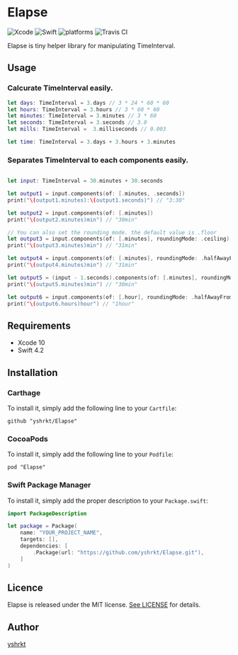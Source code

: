 # Elapse
![Xcode](https://img.shields.io/badge/Xcode-10-brightgreen.svg)
![Swift](https://img.shields.io/badge/Swift-4.2-brightgreen.svg)
![platforms](https://img.shields.io/badge/platforms-iOS%20%7C%20macOS%20%7C%20tvOS%20%7C%20watchOS-333333.svg)
![Travis CI](https://travis-ci.org/yshrkt/Elapse.svg?branch=master)

Elapse is tiny helper library for manipulating TimeInterval.

## Usage

### Calcurate TimeInterval easily.

```swift
let days: TimeInterval = 3.days // 3 * 24 * 60 * 60
let hours: TimeInterval = 3.hours // 3 * 60 * 60
let minutes: TimeInterval = 3.minutes // 3 * 60
let seconds: TimeInterval = 3.seconds // 3.0
let mills: TimeInterval =  3.milliseconds // 0.003

let time: TimeInterval = 3.days + 3.hours + 3.minutes

```

### Separates TimeInterval to each components easily.
```swift

let input: TimeInterval = 30.minutes + 30.seconds

let output1 = input.components(of: [.minutes, .seconds])
print("\(output1.minutes):\(output1.seconds)") // "3:30"

let output2 = input.components(of: [.minutes])
print("\(output2.minutes)min") // "30min"

// You can also set the rounding mode. the default value is .floor
let output3 = input.components(of: [.minutes], roundingMode: .ceiling)
print("\(output3.minutes)min") // "31min"

let output4 = input.components(of: [.minutes], roundingMode: .halfAwayFromZero)
print("\(output4.minutes)min") // "31min"

let output5 = (input - 1.seconds).components(of: [.minutes], roundingMode: .halfAwayFromZero)
print("\(output5.minutes)min") // "30min"

let output6 = input.components(of: [.hour], roundingMode: .halfAwayFromZero)
print("\(output6.hours)hour") // "1hour"
```

## Requirements

* Xcode 10
* Swift 4.2

## Installation

### Carthage

To install it, simply add the following line to your `Cartfile`:

```
github "yshrkt/Elapse"
```

### CocoaPods

To install it, simply add the following line to your `Podfile`:

```
pod "Elapse"
```

### Swift Package Manager

To install it, simply add the proper description to your `Package.swift`:

```swift
import PackageDescription

let package = Package(
    name: "YOUR_PROJECT_NAME",
    targets: [],
    dependencies: [
        .Package(url: "https://github.com/yshrkt/Elapse.git"),
    ]
)
```

## Licence

Elapse is released under the MIT license. [See LICENSE](https://github.com/yshrkt/Elapse/blob/master/LICENSE) for details.

## Author

[yshrkt](https://github.com/yshrkt)
